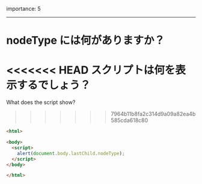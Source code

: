 importance: 5

---

# nodeType には何がありますか？

<<<<<<< HEAD
スクリプトは何を表示するでしょう？
=======
What does the script show?
>>>>>>> 7964b11b8fa2c314d9a09a82ea4b585cda618c80

```html
<html>

<body>
  <script>
    alert(document.body.lastChild.nodeType);
  </script>
</body>

</html>
```
